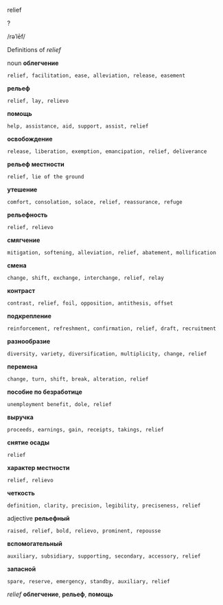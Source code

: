 relief

?

/rəˈlēf/

Definitions of _relief_

noun
**облегчение**

    relief, facilitation, ease, alleviation, release, easement
**рельеф**

    relief, lay, relievo
**помощь**

    help, assistance, aid, support, assist, relief
**освобождение**

    release, liberation, exemption, emancipation, relief, deliverance
**рельеф местности**

    relief, lie of the ground
**утешение**

    comfort, consolation, solace, relief, reassurance, refuge
**рельефность**

    relief, relievo
**смягчение**

    mitigation, softening, alleviation, relief, abatement, mollification
**смена**

    change, shift, exchange, interchange, relief, relay
**контраст**

    contrast, relief, foil, opposition, antithesis, offset
**подкрепление**

    reinforcement, refreshment, confirmation, relief, draft, recruitment
**разнообразие**

    diversity, variety, diversification, multiplicity, change, relief
**перемена**

    change, turn, shift, break, alteration, relief
**пособие по безработице**

    unemployment benefit, dole, relief
**выручка**

    proceeds, earnings, gain, receipts, takings, relief
**снятие осады**

    relief
**характер местности**

    relief, relievo
**четкость**

    definition, clarity, precision, legibility, preciseness, relief

adjective
**рельефный**

    raised, relief, bold, relievo, prominent, repousse
**вспомогательный**

    auxiliary, subsidiary, supporting, secondary, accessory, relief
**запасной**

    spare, reserve, emergency, standby, auxiliary, relief

_relief_
**облегчение**, **рельеф**, **помощь**